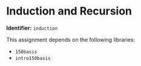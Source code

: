 # Induction and Recursion
**Identifier:** `induction`

This assignment depends on the following libraries:
- `150basis`
- `intro150basis`
